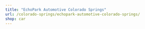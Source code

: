 ```yaml
---
title: "EchoPark Automotive Colorado Springs"
url: /colorado-springs/echopark-automotive-colorado-springs/
shop: car
---
```


